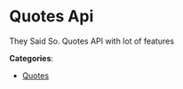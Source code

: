 # Quotes Api


They Said So. Quotes API with lot of features



**Categories**:
- [Quotes](https://github.com/apis-list/apis-list#quotes)




